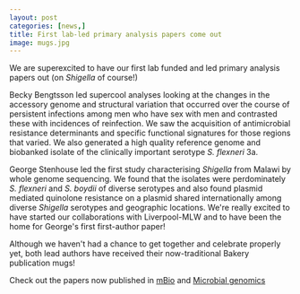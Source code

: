 ```yaml
---
layout: post
categories: [news,] 
title: First lab-led primary analysis papers come out 
image: mugs.jpg
---
```


We are superexcited to have our first lab funded and led primary analysis papers out (on _Shigella_ of course!) 

Becky Bengtsson led supercool analyses looking at the changes in the accessory genome and structural variation that occurred over the course of persistent infections among men who have sex with men and contrasted these with incidences of reinfection. We saw the acquisition of antimicrobial resistance determinants and specific functional signatures for those regions that varied. We also generated a high quality reference genome and biobanked isolate of the clinically important serotype _S. flexneri_ 3a. 

George Stenhouse led the first study characterising _Shigella_ from Malawi by whole genome sequencing. We found that the isolates were perdominately _S. flexneri_ and _S. boydii_ of diverse serotypes and also found plasmid mediated quinolone resistance on a plasmid shared internationally among diverse _Shigella_ serotypes and geographic locations. We're really excited to have started our collaborations with Liverpool-MLW and to have been the home for George's first first-author paper! 

Although we haven't had a chance to get together and celebrate properly yet, both lead authors have received their now-traditional Bakery publication mugs!  

Check out the papers now published in <a href="https://mbio.asm.org/content/12/2/e00254-21">mBio</a> and <a href="https://www.microbiologyresearch.org/content/journal/mgen/10.1099/mgen.0.000532?crawler=true">Microbial genomics</a>
